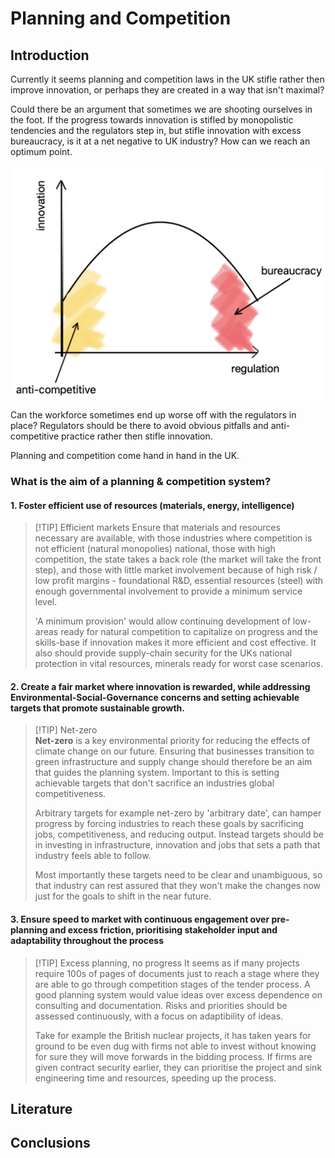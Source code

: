 
# Planning and Competition
## Introduction

Currently it seems planning and competition laws in the UK stifle rather then improve innovation, or perhaps they are created in a way that isn't maximal?

Could there be an argument that sometimes we are shooting ourselves in the foot. If the progress towards innovation is stifled by monopolistic tendencies and the regulators step in, but stifle innovation with excess bureaucracy, is it at a net negative to UK industry? How can we reach an optimum point.

![competition_vs_regulation.png](/Media/competition_vs_regulation.png)

Can the workforce sometimes end up worse off with the regulators in place? Regulators should be there to avoid obvious pitfalls and anti-competitive practice rather then stifle innovation.

Planning and competition come hand in hand in the UK.
### What is the aim of a planning & competition system?
#### 1. Foster efficient use of resources (materials, energy, intelligence)

> [!TIP] Efficient markets
> Ensure that materials and resources necessary are available, with those industries where competition is not efficient (natural monopolies) national, those with high competition, the state takes a back role (the market will take the front step), and those with little market involvement because of high risk / low profit margins - foundational R&D, essential resources (steel) with enough governmental involvement to provide a minimum service level. 
> 
> 'A minimum provision' would allow continuing development of low- areas ready for natural competition to capitalize on progress and the skills-base if innovation makes it more efficient and cost effective. It also should provide supply-chain security for the UKs national protection in vital resources, minerals ready for worst case scenarios.

#### 2. Create a fair market where innovation is rewarded, while addressing Environmental-Social-Governance concerns and setting achievable targets that promote sustainable growth.

> [!TIP] Net-zero  
>  **Net-zero** is a key environmental priority for reducing the effects of climate change on our future. Ensuring that businesses transition to green infrastructure and supply change should therefore be an aim that guides the planning system. Important to this is setting achievable targets that don't sacrifice an industries global competitiveness. 
>  
 > Arbitrary targets for example net-zero by 'arbitrary date', can hamper progress by forcing industries to reach these goals by sacrificing jobs, competitiveness, and reducing output. Instead targets should be in investing in infrastructure, innovation and jobs that sets a path that industry feels able to follow.
 > 
 > Most importantly these targets need to be clear and unambiguous, so that industry can rest assured that they won't make the changes now just for the goals to shift in the near future.

#### 3. Ensure speed to market with continuous engagement over pre-planning and excess friction, prioritising stakeholder input and adaptability throughout the process

> [!TIP] Excess planning, no progress
>  It seems as if many projects require 100s of pages of documents just to reach a stage where they are able to go through competition stages of the tender process. A good planning system would value ideas over excess dependence on consulting and documentation. Risks and priorities should be assessed continuously, with a focus on adaptibility of ideas.
>  
>  Take for example the British nuclear projects, it has taken years for ground to be even dug with firms not able to invest without knowing for sure they will move forwards in the bidding process. If firms are given contract security earlier, they can prioritise the project and sink engineering time and resources, speeding up the process.

## Literature

## **Conclusions**

